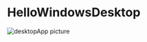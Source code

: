 # HelloWindowsDesktop
![desktopApp picture](https://user-images.githubusercontent.com/73564883/131903290-f280ed9d-d629-4c23-942d-518291b34698.PNG)
